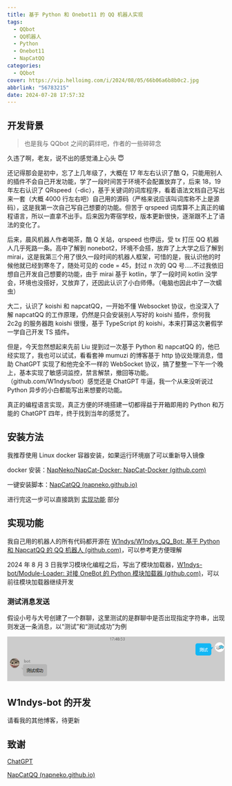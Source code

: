 ```yaml
---
title: 基于 Python 和 Onebot11 的 QQ 机器人实现
tags:
  - QQbot
  - QQ机器人
  - Python
  - Onebot11
  - NapCatQQ
categories:
  - QQbot
cover: https://vip.helloimg.com/i/2024/08/05/66b06a6b8b0c2.jpg
abbrlink: "56783215"
date: 2024-07-28 17:57:32
---
```


## 开发背景

> 也是我与 QQbot 之间的羁绊吧，作者的一些碎碎念

久违了啊，老友，说不出的感觉涌上心头 😇

还记得那会是初中，忘了上几年级了，大概在 17 年左右认识了酷 Q，只能用别人的插件不会自己开发功能，学了一段时间苦于环境不会配置放弃了，后来 18，19 年左右认识了 QRspeed（-dic），基于关键词的词库程序，看着语法文档自己写出来一套（大概 4000 行左右吧）自己用的源码（严格来说应该叫词库称不上是源码），这是我第一次自己写自己想要的功能。但苦于 qrspeed 词库算不上真正的编程语言，所以一直拿不出手。后来因为寄宿学校，版本更新很快，逐渐跟不上了语法的变化了。

后来，晨风机器人作者喝茶，酷 Q 关站，qrspeed 也停运，受 tx 打压 QQ 机器人几乎死路一条。高中了解到 nonebot2，环境不会搭，放弃了上大学之后了解到 mirai，这是我第三个用了很久一段时间的机器人框架，可惜的是，我认识他的时候他就已经到寒冬了，随处可见的 code = 45，封过 n 次的 QQ 号.....不过我依旧想自己开发自己想要的功能，由于 mirai 基于 kotlin，学了一段时间 kotlin 没学会，环境也没搭好，又放弃了，还因此认识了小白师傅。（电脑也因此中了一次蠕虫）

大二，认识了 koishi 和 napcatQQ，一开始不懂 Websocket 协议，也没深入了解 napcatQQ 的工作原理，仍然是只会安装别人写好的 koishi 插件，奈何我 2c2g 的服务器跑 koishi 很慢，基于 TypeScript 的 koishi，本来打算这次暑假学一学自己开发 TS 插件。

但是，今天忽然想起来先前 Liu 提到过一次基于 Python 和 napcatQQ 的，他已经实现了，我也可以试试，看看套神 mumuzi 的博客基于 http 协议处理消息，借助 ChatGPT 实现了和他完全不一样的 WebSocket 协议，搞了整整一下午一个晚上，基本实现了敏感词监控，禁言解禁，撤回等功能。（github.com/W1ndys/bot）感觉还是 ChatGPT 牛逼，我一个从来没听说过 Python 异步的小白都能写出来想要的功能。

真正的编程语言实现，真正方便的环境搭建一切都得益于开箱即用的 Python 和万能的 ChatGPT 四年，终于找到当年的感觉了。

## 安装方法

我推荐使用 Linux docker 容器安装，如果运行环境崩了可以重新导入镜像

docker 安装：[NapNeko/NapCat-Docker: NapCat-Docker (github.com)](https://github.com/NapNeko/NapCat-Docker)

一键安装脚本：[NapCatQQ (napneko.github.io)](https://napneko.github.io/zh-CN/guide/getting-started#一键安装)

进行完这一步可以直接跳到 [实现功能](#实现功能) 部分

## 实现功能

我自己用的机器人的所有代码都开源在 [W1ndys/W1ndys_QQ_Bot: 基于 Python 和 NapcatQQ 的 QQ 机器人 (github.com)](https://github.com/W1ndys-bot/W1ndys-bot)，可以参考更方便理解

2024 年 8 月 3 日我学习模块化编程之后，写出了模块加载器，[W1ndys-bot/Module-Loader: 对接 OneBot 的 Python 模块加载器 (github.com)](https://github.com/W1ndys-bot/Module-Loader)，可以前往模块加载器继续开发

### 测试消息发送

假设小号与大号创建了一个群聊，这里测试的是群聊中是否出现指定字符串，出现则发送一条消息，以“测试”和“测试成功”为例

![image-20240728191204205](./../images/QQbot/image-20240728191204205.png)

## W1ndys-bot 的开发

请看我的其他博客，待更新

## 致谢

[ChatGPT](https://chatgpt.com/)

[NapCatQQ (napneko.github.io)](https://napneko.github.io/zh-CN/)
